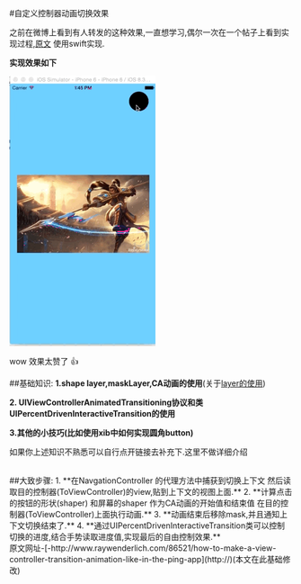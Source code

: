 #自定义控制器动画切换效果

之前在微博上看到有人转发的这种效果,一直想学习,偶尔一次在一个帖子上看到实现过程,[原文][raywenderlichURL] 使用swift实现.

[raywenderlichURL]: http://25.io/mou/ "Markdown editor on Mac OS X"


**实现效果如下**

![alt text][id]

[id]: ./images/pushAnimation.gif "效果图1"

wow  效果太赞了 👍

##基础知识:
**1.shape layer,maskLayer,CA动画的使用**(关于[layer的使用][LayerURL])

[LayerURL]:layer.html

**2. UIViewControllerAnimatedTransitioning协议和类UIPercentDrivenInteractiveTransition的使用**

**3.其他的小技巧(比如使用xib中如何实现圆角button)**

如果你上述知识不熟悉可以自行点开链接去补充下.这里不做详细介绍


<br/>
##大致步骤:
1. **在NavgationController 的代理方法中捕获到切换上下文 然后读取目的控制器(ToViewController)的view,贴到上下文的视图上面.**
2. **计算点击的按钮的形状(shaper)  和屏幕的shaper 作为CA动画的开始值和结束值 在目的控制器(ToViewController)上面执行动画.**
3. **动画结束后移除mask,并且通知上下文切换结束了.**
4. **通过UIPercentDrivenInteractiveTransition类可以控制切换的进度,结合手势读取进度值,实现最后的自由控制效果.**


<br/>
原文网址-[-http://www.raywenderlich.com/86521/how-to-make-a-view-controller-transition-animation-like-in-the-ping-app](http://)(本文在此基础修改)

